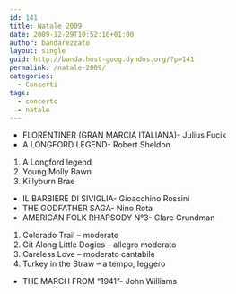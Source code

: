 ```yaml
---
id: 141
title: Natale 2009
date: 2009-12-29T10:52:10+01:00
author: bandarezzato
layout: single
guid: http://banda.host-goog.dyndns.org/?p=141
permalink: /natale-2009/
categories:
  - Concerti
tags:
  - concerto
  - natale
---
```

  * FLORENTINER (GRAN MARCIA ITALIANA)- Julius Fucik
  * A LONGFORD LEGEND- Robert Sheldon

  1. A Longford legend
  2. Young Molly Bawn
  3. Killyburn Brae

  * IL BARBIERE DI SIVIGLIA- Gioacchino Rossini
  * THE GODFATHER SAGA- Nino Rota
  * AMERICAN FOLK RHAPSODY N°3- Clare Grundman

  1. Colorado Trail &#8211; moderato
  2. Git Along Little Dogies &#8211; allegro moderato
  3. Careless Love &#8211; moderato cantabile
  4. Turkey in the Straw &#8211; a tempo, leggero

  * THE MARCH FROM “1941”- John Williams